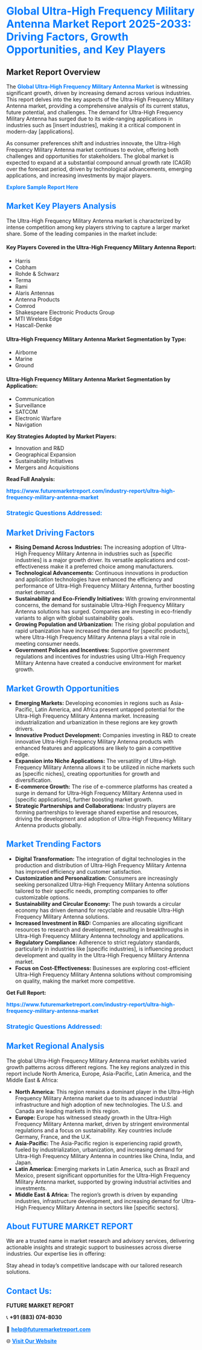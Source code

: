 <h1 style="color: #007BFF;">Global Ultra-High Frequency Military Antenna Market Report 2025-2033: Driving Factors, Growth Opportunities, and Key Players</h1>

<section id="overview">
<h2>Market Report Overview</h2>
<p>The <a href="https://www.futuremarketreport.com/industry-report/ultra-high-frequency-military-antenna-market" style="color: #007BFF; text-decoration: none;"><strong>Global Ultra-High Frequency Military Antenna Market</strong></a> is witnessing significant growth, driven by increasing demand across various industries. This report delves into the key aspects of the Ultra-High Frequency Military Antenna market, providing a comprehensive analysis of its current status, future potential, and challenges. The demand for Ultra-High Frequency Military Antenna has surged due to its wide-ranging applications in industries such as [insert industries], making it a critical component in modern-day [applications].</p>
<p>As consumer preferences shift and industries innovate, the Ultra-High Frequency Military Antenna market continues to evolve, offering both challenges and opportunities for stakeholders. The global market is expected to expand at a substantial compound annual growth rate (CAGR) over the forecast period, driven by technological advancements, emerging applications, and increasing investments by major players.</p>
</section>

<section id="overview">
<p><a href="https://www.futuremarketreport.com/request-sample/reportId=106075" style="color: #007BFF; text-decoration: none;"><strong>Explore Sample Report Here</strong></a></p>
</section>

<section id="key-players">
<h2 style="color: #007BFF;">Market Key Players Analysis</h2>
<p>The Ultra-High Frequency Military Antenna market is characterized by intense competition among key players striving to capture a larger market share. Some of the leading companies in the market include:</p>
<h4>Key Players Covered in the Ultra-High Frequency Military Antenna Report:</h4>
<ul><li>Harris</li><li>Cobham</li><li>Rohde &amp; Schwarz</li><li>Terma</li><li>Rami</li><li>Alaris Antennas</li><li>Antenna Products</li><li>Comrod</li><li>Shakespeare Electronic Products Group</li><li>MTI Wireless Edge</li><li>Hascall-Denke</li></ul>
<h4>Ultra-High Frequency Military Antenna Market Segmentation by Type:</h4>
<ul><li>Airborne</li><li>Marine</li><li>Ground</li></ul>

<h4>Ultra-High Frequency Military Antenna Market Segmentation by Application:</h4>
<ul><li>Communication</li><li>Surveillance</li><li>SATCOM</li><li>Electronic Warfare</li><li>Navigation</li></ul>
<p><strong>Key Strategies Adopted by Market Players:</strong></p>
<ul>
<li>Innovation and R&D</li>
<li>Geographical Expansion</li>
<li>Sustainability Initiatives</li>
<li>Mergers and Acquisitions</li>
</ul>
</section>

<section>
<p><strong>Read Full Analysis: </strong></p><a href="https://www.futuremarketreport.com/industry-report/ultra-high-frequency-military-antenna-market" style="color: #007BFF; text-decoration: none;"><strong>https://www.futuremarketreport.com/industry-report/ultra-high-frequency-military-antenna-market</strong></a>
<h3 style="color: #007BFF;">Strategic Questions Addressed:</h3>
</section>

<section id="driving-factors">
<h2 style="color: #007BFF;">Market Driving Factors</h2>
<ul>
<li><strong>Rising Demand Across Industries:</strong> The increasing adoption of Ultra-High Frequency Military Antenna in industries such as [specific industries] is a major growth driver. Its versatile applications and cost-effectiveness make it a preferred choice among manufacturers.</li>
<li><strong>Technological Advancements:</strong> Continuous innovations in production and application technologies have enhanced the efficiency and performance of Ultra-High Frequency Military Antenna, further boosting market demand.</li>
<li><strong>Sustainability and Eco-Friendly Initiatives:</strong> With growing environmental concerns, the demand for sustainable Ultra-High Frequency Military Antenna solutions has surged. Companies are investing in eco-friendly variants to align with global sustainability goals.</li>
<li><strong>Growing Population and Urbanization:</strong> The rising global population and rapid urbanization have increased the demand for [specific products], where Ultra-High Frequency Military Antenna plays a vital role in meeting consumer needs.</li>
<li><strong>Government Policies and Incentives:</strong> Supportive government regulations and incentives for industries using Ultra-High Frequency Military Antenna have created a conducive environment for market growth.</li>
</ul>
</section>

<section id="growth-opportunities">
<h2 style="color: #007BFF;">Market Growth Opportunities</h2>
<ul>
<li><strong>Emerging Markets:</strong> Developing economies in regions such as Asia-Pacific, Latin America, and Africa present untapped potential for the Ultra-High Frequency Military Antenna market. Increasing industrialization and urbanization in these regions are key growth drivers.</li>
<li><strong>Innovative Product Development:</strong> Companies investing in R&D to create innovative Ultra-High Frequency Military Antenna products with enhanced features and applications are likely to gain a competitive edge.</li>
<li><strong>Expansion into Niche Applications:</strong> The versatility of Ultra-High Frequency Military Antenna allows it to be utilized in niche markets such as [specific niches], creating opportunities for growth and diversification.</li>
<li><strong>E-commerce Growth:</strong> The rise of e-commerce platforms has created a surge in demand for Ultra-High Frequency Military Antenna used in [specific applications], further boosting market growth.</li>
<li><strong>Strategic Partnerships and Collaborations:</strong> Industry players are forming partnerships to leverage shared expertise and resources, driving the development and adoption of Ultra-High Frequency Military Antenna products globally.</li>
</ul>
</section>

<section id="trending-factors">
<h2 style="color: #007BFF;">Market Trending Factors</h2>
<ul>
<li><strong>Digital Transformation:</strong> The integration of digital technologies in the production and distribution of Ultra-High Frequency Military Antenna has improved efficiency and customer satisfaction.</li>
<li><strong>Customization and Personalization:</strong> Consumers are increasingly seeking personalized Ultra-High Frequency Military Antenna solutions tailored to their specific needs, prompting companies to offer customizable options.</li>
<li><strong>Sustainability and Circular Economy:</strong> The push towards a circular economy has driven demand for recyclable and reusable Ultra-High Frequency Military Antenna solutions.</li>
<li><strong>Increased Investment in R&D:</strong> Companies are allocating significant resources to research and development, resulting in breakthroughs in Ultra-High Frequency Military Antenna technology and applications.</li>
<li><strong>Regulatory Compliance:</strong> Adherence to strict regulatory standards, particularly in industries like [specific industries], is influencing product development and quality in the Ultra-High Frequency Military Antenna market.</li>
<li><strong>Focus on Cost-Effectiveness:</strong> Businesses are exploring cost-efficient Ultra-High Frequency Military Antenna solutions without compromising on quality, making the market more competitive.</li>
</ul>
</section>

<section>
<p><strong>Get Full Report: </strong></p><a href="https://www.futuremarketreport.com/industry-report/ultra-high-frequency-military-antenna-market" style="color: #007BFF; text-decoration: none;"><strong>https://www.futuremarketreport.com/industry-report/ultra-high-frequency-military-antenna-market</strong></a>
<h3 style="color: #007BFF;">Strategic Questions Addressed:</h3>
</section>


<section id="regional-analysis">
<h2 style="color: #007BFF;">Market Regional Analysis</h2>
<p>The global Ultra-High Frequency Military Antenna market exhibits varied growth patterns across different regions. The key regions analyzed in this report include North America, Europe, Asia-Pacific, Latin America, and the Middle East & Africa:</p>
<ul>
<li><strong>North America:</strong> This region remains a dominant player in the Ultra-High Frequency Military Antenna market due to its advanced industrial infrastructure and high adoption of new technologies. The U.S. and Canada are leading markets in this region.</li>
<li><strong>Europe:</strong> Europe has witnessed steady growth in the Ultra-High Frequency Military Antenna market, driven by stringent environmental regulations and a focus on sustainability. Key countries include Germany, France, and the U.K.</li>
<li><strong>Asia-Pacific:</strong> The Asia-Pacific region is experiencing rapid growth, fueled by industrialization, urbanization, and increasing demand for Ultra-High Frequency Military Antenna in countries like China, India, and Japan.</li>
<li><strong>Latin America:</strong> Emerging markets in Latin America, such as Brazil and Mexico, present significant opportunities for the Ultra-High Frequency Military Antenna market, supported by growing industrial activities and investments.</li>
<li><strong>Middle East & Africa:</strong> The region’s growth is driven by expanding industries, infrastructure development, and increasing demand for Ultra-High Frequency Military Antenna in sectors like [specific sectors].</li>
</ul>
</section>

<footer>
<h2 style="color: #007BFF;">About FUTURE MARKET REPORT</h2>
<p>We are a trusted name in market research and advisory services, delivering actionable insights and strategic support to businesses across diverse industries. Our expertise lies in offering:</p>

<p>Stay ahead in today’s competitive landscape with our tailored research solutions.</p>

<h2 style="color: #007BFF;">Contact Us:</h2>
<p><strong>FUTURE MARKET REPORT</strong></p>
<p>📞 <strong>+91 (883) 074-8030</strong></p>
<p>📧 <strong><a href="mailto:help@futuremarketreport.com" style="color: #007BFF;">help@futuremarketreport.com</a></strong></p>
<p>🌐 <strong><a href="https://www.futuremarketreport.com/" style="color: #007BFF;">Visit Our Website</a></strong></p>
</footer>